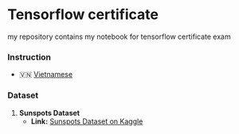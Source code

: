 # Tensorflow certificate

my repository  contains my notebook for tensorflow certificate exam

### Instruction

- 🇻🇳 [Vietnamese](docs/instruction_vn.md)

### Dataset

1. **Sunspots Dataset**
   - **Link:** [Sunspots Dataset on Kaggle](https://www.kaggle.com/datasets/robervalt/sunspots)
